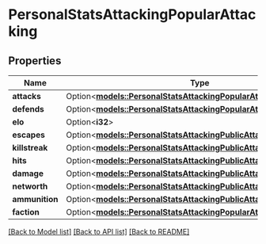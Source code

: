 # PersonalStatsAttackingPopularAttacking

## Properties

Name | Type | Description | Notes
------------ | ------------- | ------------- | -------------
**attacks** | Option<[**models::PersonalStatsAttackingPopularAttackingAttacks**](PersonalStatsAttackingPopular_attacking_attacks.md)> |  | [optional]
**defends** | Option<[**models::PersonalStatsAttackingPopularAttackingDefends**](PersonalStatsAttackingPopular_attacking_defends.md)> |  | [optional]
**elo** | Option<**i32**> |  | [optional]
**escapes** | Option<[**models::PersonalStatsAttackingPublicAttackingEscapes**](PersonalStatsAttackingPublic_attacking_escapes.md)> |  | [optional]
**killstreak** | Option<[**models::PersonalStatsAttackingPublicAttackingKillstreak**](PersonalStatsAttackingPublic_attacking_killstreak.md)> |  | [optional]
**hits** | Option<[**models::PersonalStatsAttackingPublicAttackingHits**](PersonalStatsAttackingPublic_attacking_hits.md)> |  | [optional]
**damage** | Option<[**models::PersonalStatsAttackingPublicAttackingDamage**](PersonalStatsAttackingPublic_attacking_damage.md)> |  | [optional]
**networth** | Option<[**models::PersonalStatsAttackingPublicAttackingNetworth**](PersonalStatsAttackingPublic_attacking_networth.md)> |  | [optional]
**ammunition** | Option<[**models::PersonalStatsAttackingPublicAttackingAmmunition**](PersonalStatsAttackingPublic_attacking_ammunition.md)> |  | [optional]
**faction** | Option<[**models::PersonalStatsAttackingPopularAttackingFaction**](PersonalStatsAttackingPopular_attacking_faction.md)> |  | [optional]

[[Back to Model list]](../README.md#documentation-for-models) [[Back to API list]](../README.md#documentation-for-api-endpoints) [[Back to README]](../README.md)


